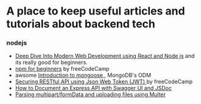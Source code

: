 # A place to keep useful articles and tutorials about backend tech
###  nodejs
-  [ Deep Dive Into Modern Web Development using React and Node js](https://fullstackopen.com/en/) and its really good for beginners.
- [npm for beginners](https://www.freecodecamp.org/news/what-is-npm-a-node-package-manager-tutorial-for-beginners/) by freeCodeCamp
- awsome [Introduction to mongoose ](https://medium.com/free-code-camp/introduction-to-mongoose-for-mongodb-d2a7aa593c57), MongoDB's ODM 
- [Securing RESTful API using Json Web Token (JWT) ](https://www.freecodecamp.org/news/securing-node-js-restful-apis-with-json-web-tokens-9f811a92bb52/) by freeCodeCamp
- [How to Document an Express API with Swagger UI and JSDoc](https://dev.to/kabartolo/how-to-document-an-express-api-with-swagger-ui-and-jsdoc-50do)
-  [Parsing multipart/formData and uploading files using Multer](https://medium.com/@svibhuti22/file-upload-with-multer-in-node-js-and-express-5bc76073419f)
